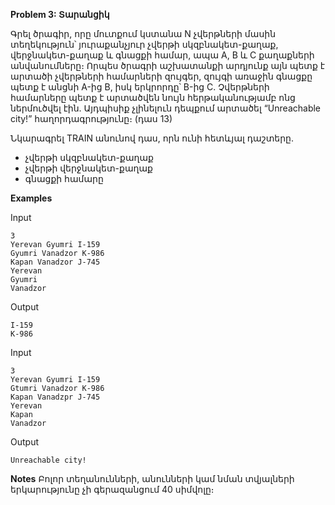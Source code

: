 **Problem 3: Տարանցիկ**

Գրել ծրագիր, որը մուտքում կստանա N չվերթների մասին տեղեկություն՝ յուրաքանչյուր չվերթի սկզբնակետ-քաղաք, վերջնակետ-քաղաք և գնացքի համար, ապա A, B և C քաղաքների անվանումները։ Որպես ծրագրի աշխատանքի արդյունք այն պետք է արտածի չվերթների համարների զույգեր, զույգի առաջին գնացքը պետք է անցնի A-ից B, իսկ երկրորդը՝ B-ից C. Չվերթների համարները պետք է արտածվեն նույն հերթականությամբ ոնց ներմուծվել էին․ Այդպիսիք չլինելուն դեպքում արտածել “Unreachable city!” հաղորդագրությունը։ (դաս 13)

Նկարագրել TRAIN անունով դաս, որն ունի հետևյալ դաշտերը.

* չվերթի սկզբնակետ-քաղաք
* չվերթի վերջնակետ-քաղաք
* գնացքի համարը

**Examples**

Input
```
3
Yerevan Gyumri I-159
Gyumri Vanadzor K-986
Kapan Vanadzor J-745
Yerevan
Gyumri
Vanadzor
```
Output
```
I-159
K-986
```
Input
```
3
Yerevan Gyumri I-159
Gtumri Vanadzor K-986
Kapan Vanadzpr J-745
Yerevan
Kapan
Vanadzor
```
Output
```
Unreachable city!
```

**Notes**
Բոլոր տեղանունների, անունների կամ նման տվյալների երկարությունը չի գերազանցում 40 սիմվոլը։
